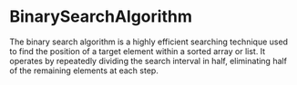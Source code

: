 # BinarySearchAlgorithm
The binary search algorithm is a highly efficient searching technique used to find the position of a target element within a sorted array or list. It operates by repeatedly dividing the search interval in half, eliminating half of the remaining elements at each step.
